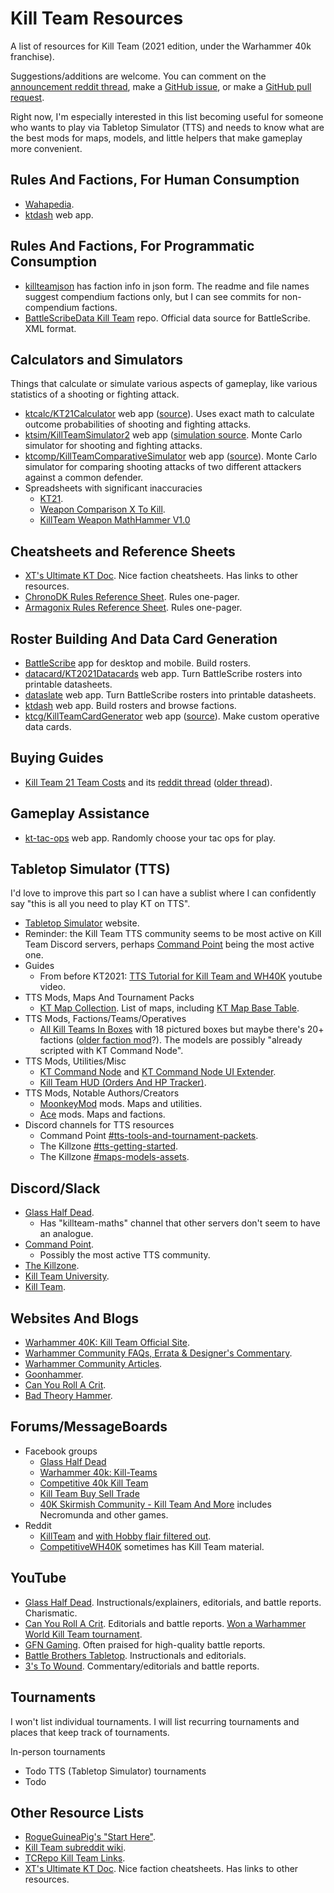 # Kill Team Resources
A list of resources for Kill Team (2021 edition, under the Warhammer 40k franchise).

Suggestions/additions are welcome.  You can comment on the [announcement reddit thread](https://www.reddit.com/r/killteam/comments/sbw0vw/kill_team_resources_list/), make a [GitHub issue](https://github.com/jmegner/KillTeamResources/issues), or make a [GitHub pull request](https://github.com/jmegner/KillTeamResources/pulls).

Right now, I'm especially interested in this list becoming useful for someone who wants to play via Tabletop Simulator (TTS) and needs to know what are the best mods for maps, models, and little helpers that make gameplay more convenient.

## Rules And Factions, For Human Consumption

* [Wahapedia](https://wahapedia.ru/kill-team2/the-rules/introduction/).
* [ktdash](https://ktdash.app/killteam.htm) web app.


## Rules And Factions, For Programmatic Consumption

* [killteamjson](https://github.com/vjosset/killteamjson) has faction info in json form.  The readme and file names suggest compendium factions only, but I can see commits for non-compendium factions.
* [BattleScribeData Kill Team](https://github.com/BSData/wh40k-killteam) repo.  Official data source for BattleScribe.  XML format.


## Calculators and Simulators

Things that calculate or simulate various aspects of gameplay, like various statistics of a shooting or fighting attack.

* [ktcalc/KT21Calculator](https://jmegner.github.io/KT21Calculator/) web app ([source](https://github.com/jmegner/KT21Calculator)).  Uses exact math to calculate outcome probabilities of shooting and fighting attacks.
* [ktsim/KillTeamSimulator2](http://kt2.doit-cms.ru/) web app ([simulation source](https://github.com/ramainen/godicepool).  Monte Carlo simulator for shooting and fighting attacks.
* [ktcomp/KillTeamComparativeSimulator](https://denampavel.shinyapps.io/KTSim/) web app ([source](https://github.com/DenamPavel/KillTeamSim)).  Monte Carlo simulator for comparing shooting attacks of two different attackers against a common defender.
* Spreadsheets with significant inaccuracies
  * [KT21](https://docs.google.com/spreadsheets/d/1Sa76-kNCVpLe0sLMEryo7l7QdZZOBqOrkhnENj55Mtc).
  * [Weapon Comparison X To Kill](https://docs.google.com/spreadsheets/d/1heVsyiowkdlBobygPURhX3d-WCSSyXbB).
  * [KillTeam Weapon MathHammer V1.0](https://docs.google.com/spreadsheets/d/1JJQqxJJf6riibwFHasEjliEhitLuKQiGWUBYZ-lR4io/edit#gid=1040039477)

## Cheatsheets and Reference Sheets

* [XT's Ultimate KT Doc](https://docs.google.com/document/d/1wAl4sNYcqybYCYANLbLFYbXuvRfp1PNPGlzr_YGWvtY).  Nice faction cheatsheets.  Has links to other resources.
* [ChronoDK Rules Reference Sheet](https://drive.google.com/file/d/1kgToAvu_TXRmAQIA1kkdLKih4rCJOE6u). Rules one-pager.
* [Armagonix Rules Reference Sheet](https://www.reddit.com/r/killteam/comments/pck4o4/after_some_playtesting_i_have_improved_my_kt21/).  Rules one-pager.

## Roster Building And Data Card Generation

* [BattleScribe](https://www.battlescribe.net/) app for desktop and mobile.  Build rosters.
* [datacard/KT2021Datacards](https://datacard.app/) web app.  Turn BattleScribe rosters into printable datasheets.
* [dataslate](https://dataslate.rocks/) web app.  Turn BattleScribe rosters into printable datasheets.
* [ktdash](https://ktdash.app/killteam.htm) web app.  Build rosters and browse factions.
* [ktcg/KillTeamCardGenerator](https://ktcg.netlify.app/) web app ([source](https://github.com/magralol/ktcg)).  Make custom operative data cards.


## Buying Guides

* [Kill Team 21 Team Costs](https://docs.google.com/spreadsheets/d/1FyS0Z4h1s2IicJ-riH696Sf58-DYIzz0-qf7YPlZ2GI) and its [reddit thread](https://www.reddit.com/r/killteam/comments/py9hz4/kt_min_team_costs_by_faction_updated_with_gbp/) ([older thread](https://www.reddit.com/r/killteam/comments/pafol0/how_much_does_it_cost_to_get_into_kt21_version_11/)).

## Gameplay Assistance

* [kt-tac-ops](https://kt-tac-ops.com/) web app.  Randomly choose your tac ops for play.

## Tabletop Simulator (TTS)

I'd love to improve this part so I can have a sublist where I can confidently say "this is all you need to play KT on TTS".

* [Tabletop Simulator](https://www.tabletopsimulator.com/) website.
* Reminder: the Kill Team TTS community seems to be most active on Kill Team Discord servers, perhaps [Command Point](https://discord.gg/7U49SugEPg) being the most active one.
* Guides
  * From before KT2021: [TTS Tutorial for Kill Team and WH40K](https://www.youtube.com/watch?v=eXdofSlE4jQ) youtube video.
* TTS Mods, Maps And Tournament Packs
    * [KT Map Collection](https://steamcommunity.com/sharedfiles/filedetails/?id=2577079549).  List of maps, including [KT Map Base Table](https://steamcommunity.com/sharedfiles/filedetails/?id=2574389665).
* TTS Mods, Factions/Teams/Operatives
  * [All Kill Teams In Boxes](https://steamcommunity.com/sharedfiles/filedetails/?id=2699529917) with 18 pictured boxes but maybe there's 20+ factions ([older faction mod](https://steamcommunity.com/sharedfiles/filedetails/?id=2646420609)?).  The models are possibly "already scripted with KT Command Node".
* TTS Mods, Utilities/Misc
  * [KT Command Node](https://steamcommunity.com/sharedfiles/filedetails/?id=2614731381) and [KT Command Node UI Extender](https://steamcommunity.com/sharedfiles/filedetails/?id=2722788048).
  * [Kill Team HUD (Orders And HP Tracker)](https://steamcommunity.com/sharedfiles/filedetails/?id=2603448117).
* TTS Mods, Notable Authors/Creators
  * [MoonkeyMod](https://steamcommunity.com/id/moonkey2010/myworkshopfiles) mods.  Maps and utilities.
  * [Ace](https://steamcommunity.com/id/MFGDalas/myworkshopfiles/) mods.  Maps and factions.
* Discord channels for TTS resources
  * Command Point [#tts-tools-and-tournament-packets](https://discord.com/channels/693216170194501704/706513732658003971).
  * The Killzone [#tts-getting-started](https://discord.com/channels/632812643912253450/889632529617944576).
  * The Killzone [#maps-models-assets](https://discord.com/channels/632812643912253450/879091516289740840).

## Discord/Slack

* [Glass Half Dead](https://discord.gg/cdF3AnRVRG).
  * Has "killteam-maths" channel that other servers don't seem to have an analogue.  
* [Command Point](https://discord.gg/7U49SugEPg).
  * Possibly the most active TTS community.
* [The Killzone](https://discord.gg/HuKvyEeyuH).
* [Kill Team University](https://discord.com/invite/zetHGyJV3j).
* [Kill Team](https://discord.com/invite/MxNz8fb).

## Websites And Blogs

* [Warhammer 40K: Kill Team Official Site](https://warhammer40000.com/kill-team/).
* [Warhammer Community FAQs, Errata & Designer's Commentary](https://www.warhammer-community.com/faqs/#kill-team).
* [Warhammer Community Articles](https://www.warhammer-community.com/en-us/kill-team/).
* [Goonhammer](https://www.goonhammer.com/tag/kill-team/).
* [Can You Roll A Crit](https://canyourollacrit.com/tag/kill-team/).
* [Bad Theory Hammer](https://badtheoryhammer.blogspot.com/).

## Forums/MessageBoards

* Facebook groups
  * [Glass Half Dead](https://www.facebook.com/groups/glasshalfdead/)
  * [Warhammer 40k: Kill-Teams](https://www.facebook.com/groups/679144685439561/)
  * [Competitive 40k Kill Team](https://www.facebook.com/groups/2055347834715214/)
  * [Kill Team Buy Sell Trade](https://www.facebook.com/groups/646533622386292/)
  * [40K Skirmish Community - Kill Team And More](https://www.facebook.com/groups/ShadowWarArmageddon/) includes Necromunda and other games.
* Reddit
  * [KillTeam](https://www.reddit.com/r/killteam/) and [with Hobby flair filtered out](https://www.reddit.com/r/killteam/search/?q=NOT%20flair%3AHobby&restrict_sr=1&sort=new).  
  * [CompetitiveWH40K](https://www.reddit.com/r/CompetitiveWH40k/) sometimes has Kill Team material.

## YouTube

* [Glass Half Dead](https://www.youtube.com/channel/UCh0xW4bNI1A9DePS8BY_gug).  Instructionals/explainers, editorials, and battle reports.  Charismatic.
* [Can You Roll A Crit](https://www.youtube.com/c/CanYouRollaCrit).  Editorials and battle reports.  [Won a Warhammer World Kill Team tournament](https://canyourollacrit.com/2021/10/28/warhammer-world-kill-team-october-2021-event-review/).
* [GFN Gaming](https://www.youtube.com/c/GFNGaming).  Often praised for high-quality battle reports.
* [Battle Brothers Tabletop](https://www.youtube.com/channel/UCsGpI8Wp6rrHEewoWELV0jg).  Instructionals and editorials.
* [3's To Wound](https://www.youtube.com/c/3StoWound).  Commentary/editorials and battle reports.

## Tournaments

I won't list individual tournaments.  I will list recurring tournaments and places that keep track of tournaments.

In-person tournaments
* Todo
TTS (Tabletop Simulator) tournaments
* Todo 

## Other Resource Lists

* [RogueGuineaPig's "Start Here"](https://www.reddit.com/r/killteam/comments/pl30y4/new_to_kill_team_maybe_start_here/).
* [Kill Team subreddit wiki](https://www.reddit.com/r/killteam/wiki/index).
* [TCRepo Kill Team Links](https://tcrepo.com/kill-team-links/).
* [XT's Ultimate KT Doc](https://docs.google.com/document/d/1wAl4sNYcqybYCYANLbLFYbXuvRfp1PNPGlzr_YGWvtY).  Nice faction cheatsheets.  Has links to other resources.
